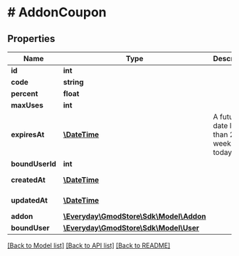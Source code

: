 # # AddonCoupon

## Properties

Name | Type | Description | Notes
------------ | ------------- | ------------- | -------------
**id** | **int** |  | [readonly] 
**code** | **string** |  | 
**percent** | **float** |  | 
**maxUses** | **int** |  | 
**expiresAt** | [**\DateTime**](\DateTime.md) | A future date less than 2 weeks from today | 
**boundUserId** | **int** |  | [optional] 
**createdAt** | [**\DateTime**](\DateTime.md) |  | [optional] [readonly] 
**updatedAt** | [**\DateTime**](\DateTime.md) |  | [optional] [readonly] 
**addon** | [**\Everyday\GmodStore\Sdk\Model\Addon**](Addon.md) |  | [optional] 
**boundUser** | [**\Everyday\GmodStore\Sdk\Model\User**](User.md) |  | [optional] 

[[Back to Model list]](../../README.md#documentation-for-models) [[Back to API list]](../../README.md#documentation-for-api-endpoints) [[Back to README]](../../README.md)


